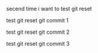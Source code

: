 secend time i want to test git reset

test git reset git commit 1

test git reset git commit 2

test git reset git commit 3
